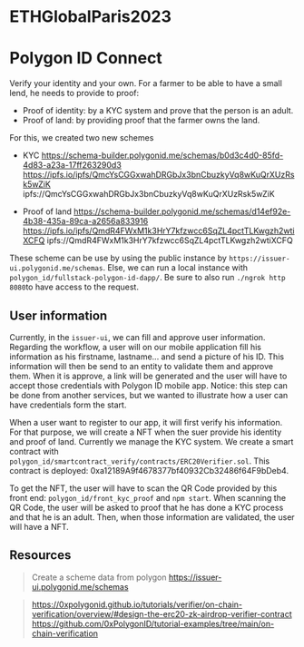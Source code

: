 # ETHGlobalParis2023


# Polygon ID Connect

Verify your identity and your own. For a farmer to be able to have a small lend, he needs to provide to proof:
- Proof of identity: by a KYC system and prove that the person is an adult.
- Proof of land: by providing proof that the farmer owns the land.

For this, we created two new schemes
- KYC 
https://schema-builder.polygonid.me/schemas/b0d3c4d0-85fd-4d83-a23a-17ff263290d3
https://ipfs.io/ipfs/QmcYsCGGxwahDRGbJx3bnCbuzkyVq8wKuQrXUzRsk5wZiK
ipfs://QmcYsCGGxwahDRGbJx3bnCbuzkyVq8wKuQrXUzRsk5wZiK

- Proof of land
https://schema-builder.polygonid.me/schemas/d14ef92e-4b38-435a-89ca-a2656a833916
https://ipfs.io/ipfs/QmdR4FWxM1k3HrY7kfzwcc6SqZL4pctTLKwgzh2wtiXCFQ
ipfs://QmdR4FWxM1k3HrY7kfzwcc6SqZL4pctTLKwgzh2wtiXCFQ

These scheme can be use by using the public instance by `https://issuer-ui.polygonid.me/schemas`.
Else, we can run a local instance with `polygon_id/fullstack-polygon-id-dapp/`.
Be sure to also run `./ngrok http 8080`to have access to the request.


## User information

Currently, in the `issuer-ui`, we can fill and approve user information. Regarding the workflow, a user will on our mobile application fill his information as his firstname, lastname... and send a picture of his ID. This information will then be send to an entity to validate them and approve them. When it is approve, a link will be generated and the user will have to accept those credentials with Polygon ID mobile app. Notice: this step can be done from another services, but we wanted to illustrate how a user can have credentials form the start.

When a user want to register to our app, it will first verify his information. For that purpose, we will create a NFT when the suer provide his identity and proof of land. Currently we manage the KYC system. We create a smart contract with `polygon_id/smartcontract_verify/contracts/ERC20Verifier.sol`. This contract is deployed: 0xa12189A9f4678377bf40932Cb32486f64F9bDeb4.

To get the NFT, the user will have to scan the QR Code provided by this front end: `polygon_id/front_kyc_proof` and `npm start`. When scanning the QR Code, the user will be asked to proof that he has done a KYC process and that he is an adult. Then, when those information are validated, the user will have a NFT.


## Resources

> Create a scheme data from polygon
https://issuer-ui.polygonid.me/schemas


> https://0xpolygonid.github.io/tutorials/verifier/on-chain-verification/overview/#design-the-erc20-zk-airdrop-verifier-contract
> https://github.com/0xPolygonID/tutorial-examples/tree/main/on-chain-verification
